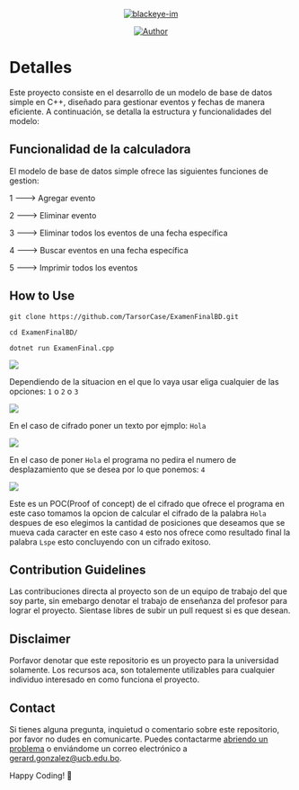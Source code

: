 <p align="center">
<a href="#"><img title="blackeye-im" src="https://github.com/TarsorCase/Cifrado-Cesar/blob/master/Photos/Caesar3.svg"></a>
</p>
<p align="center">
<a href="https://github.com/TarsorCase"><img title="Author" src="https://img.shields.io/badge/Author-TarsorCase-blue?style=for-the-badge&logo=github"></a>
</p>


# Detalles

Este proyecto consiste en el desarrollo de un modelo de base de datos simple en C++, diseñado para gestionar eventos y fechas de manera eficiente. A continuación, se detalla la estructura y funcionalidades del modelo:

## Funcionalidad de la calculadora

El modelo de base de datos simple ofrece las siguientes funciones de gestion: 

1 ---> Agregar evento

2 ---> Eliminar evento

3 ---> Eliminar todos los eventos de una fecha específica

4 ---> Buscar eventos en una fecha específica

5 ---> Imprimir todos los eventos

## How to Use

```
git clone https://github.com/TarsorCase/ExamenFinalBD.git
```
```
cd ExamenFinalBD/
```
```
dotnet run ExamenFinal.cpp
```
![](https://github.com/TarsorCase/Cifrado-Cesar/blob/master/Photos/Parte1.png)

Dependiendo de la situacion en el que lo vaya usar eliga cualquier de las opciones: ``` 1 ``` o ``` 2 ``` o ``` 3 ```

![](https://github.com/TarsorCase/Cifrado-Cesar/blob/master/Photos/Parte2.png)

En el caso de cifrado poner un texto por ejmplo: ``` Hola ``` 

![](https://github.com/TarsorCase/Cifrado-Cesar/blob/master/Photos/Parte3.png)

En el caso de poner ``` Hola ``` el programa no pedira el numero de desplazamiento que se desea por lo que ponemos: ``` 4 ``` 

![](https://github.com/TarsorCase/Cifrado-Cesar/blob/master/Photos/Parte4.png)

Este es un POC(Proof of concept) de el cifrado que ofrece el programa en este caso tomamos la opcion de calcular el cifrado de la palabra ``` Hola ``` despues de eso elegimos la cantidad de posiciones que deseamos que se mueva  cada caracter en este caso ``` 4 ``` esto nos ofrece como resultado final la palabra ``` Lspe ``` esto concluyendo con un cifrado exitoso.

## Contribution Guidelines

Las contribuciones directa al proyecto son de un equipo de trabajo del que soy parte, sin emebargo denotar el trabajo de enseñanza del profesor para lograr el proyecto. Sientase libres de subir un pull request si es que desean.

## Disclaimer

Porfavor denotar que este repositorio es un proyecto para la universidad solamente. Los recursos aca, son totalemente utilizables para cualquier individuo interesado en como funciona el proyecto.

## Contact

Si tienes alguna pregunta, inquietud o comentario sobre este repositorio, por favor no dudes en comunicarte. Puedes contactarme [abriendo un problema](https://github.com/TarsorCase/Cifrado-Cesar/issues) o enviándome un correo electrónico a [gerard.gonzalez@ucb.edu.bo](mailto:gerard.gonzalez@ucb.edu.bo).

Happy Coding! 🚀
